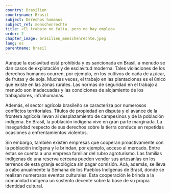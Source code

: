 ```yaml
---
country: Brasilien
countryname: Brasil
subject: Derechos humanos
subject_ref: menschenrechte
title: «El trabajo no falta, pero no hay empleo»
order: 2
chapter_image: brasilien_menschenrechte.jpeg
lang: es
parentname: brasil
---
```

<div class="content" markdown="1">
Aunque la esclavitud está prohibida y es sancionada en Brasil, a menudo se dan casos de explotación y de esclavitud moderna. Tales violaciones de los derechos humanos ocurren, por ejemplo, en los cultivos de caña de azúcar, de frutas y de soja. Muchas veces, el trabajo en las plantaciones es el único que existe en las zonas rurales. Las normas de seguridad en el trabajo a menudo son inadecuadas y las condiciones de alojamiento de los trabajadores, infrahumanas.

Además, el sector agrícola brasileño se caracteriza por numerosos conflictos territoriales. Títulos de propiedad en disputa y el avance de la frontera agrícola llevan al desplazamiento de campesinos y de la población indígena. En Brasil, la población indígena vive en gran parte marginada. La inseguridad respecto de sus derechos sobre la tierra conduce en repetidas ocasiones a enfrentamientos violentos.

Sin embargo, también existen empresas que cooperan proactivamente con la población indígena y le brindan, por ejemplo, acceso al mercado. Entre éstas se cuenta a una empresa familiar del rubro agroturismo. Las familias indígenas de una reserva cercana pueden vender sus artesanías en los terrenos de esta granja ecológica sin pagar comisión. Acá, además, se lleva a cabo anualmente la Semana de los Pueblos Indígenas de Brasil, donde se realizan numerosos eventos culturales. Esta cooperación le brinda a la comunidad indígena un sustento decente sobre la base de su propia identidad cultural.
</div>
